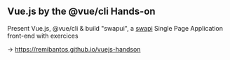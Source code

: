 ## Vue.js by the @vue/cli Hands-on
Present Vue.js, @vue/cli & build "swapui", a [swapi](https://swapi.co/) Single Page Application front-end with exercices

-> https://remibantos.github.io/vuejs-handson
